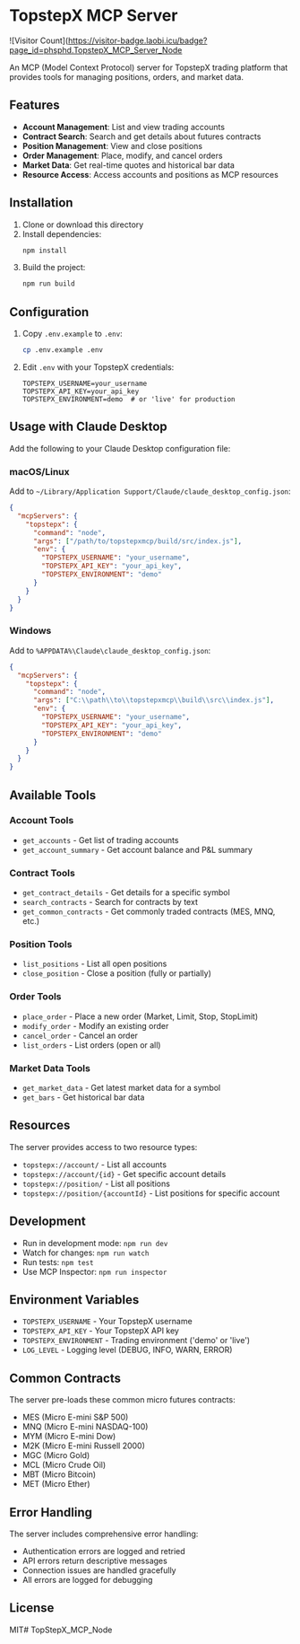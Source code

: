 # TopstepX MCP Server
![Visitor Count](https://visitor-badge.laobi.icu/badge?page_id=phsphd.TopstepX_MCP_Server_Node

An MCP (Model Context Protocol) server for TopstepX trading platform that provides tools for managing positions, orders, and market data.

## Features

- **Account Management**: List and view trading accounts
- **Contract Search**: Search and get details about futures contracts
- **Position Management**: View and close positions
- **Order Management**: Place, modify, and cancel orders
- **Market Data**: Get real-time quotes and historical bar data
- **Resource Access**: Access accounts and positions as MCP resources

## Installation

1. Clone or download this directory
2. Install dependencies:
   ```bash
   npm install
   ```
3. Build the project:
   ```bash
   npm run build
   ```

## Configuration

1. Copy `.env.example` to `.env`:
   ```bash
   cp .env.example .env
   ```

2. Edit `.env` with your TopstepX credentials:
   ```env
   TOPSTEPX_USERNAME=your_username
   TOPSTEPX_API_KEY=your_api_key
   TOPSTEPX_ENVIRONMENT=demo  # or 'live' for production
   ```

## Usage with Claude Desktop

Add the following to your Claude Desktop configuration file:

### macOS/Linux
Add to `~/Library/Application Support/Claude/claude_desktop_config.json`:

```json
{
  "mcpServers": {
    "topstepx": {
      "command": "node",
      "args": ["/path/to/topstepxmcp/build/src/index.js"],
      "env": {
        "TOPSTEPX_USERNAME": "your_username",
        "TOPSTEPX_API_KEY": "your_api_key",
        "TOPSTEPX_ENVIRONMENT": "demo"
      }
    }
  }
}
```

### Windows
Add to `%APPDATA%\Claude\claude_desktop_config.json`:

```json
{
  "mcpServers": {
    "topstepx": {
      "command": "node",
      "args": ["C:\\path\\to\\topstepxmcp\\build\\src\\index.js"],
      "env": {
        "TOPSTEPX_USERNAME": "your_username",
        "TOPSTEPX_API_KEY": "your_api_key",
        "TOPSTEPX_ENVIRONMENT": "demo"
      }
    }
  }
}
```

## Available Tools

### Account Tools
- `get_accounts` - Get list of trading accounts
- `get_account_summary` - Get account balance and P&L summary

### Contract Tools
- `get_contract_details` - Get details for a specific symbol
- `search_contracts` - Search for contracts by text
- `get_common_contracts` - Get commonly traded contracts (MES, MNQ, etc.)

### Position Tools
- `list_positions` - List all open positions
- `close_position` - Close a position (fully or partially)

### Order Tools
- `place_order` - Place a new order (Market, Limit, Stop, StopLimit)
- `modify_order` - Modify an existing order
- `cancel_order` - Cancel an order
- `list_orders` - List orders (open or all)

### Market Data Tools
- `get_market_data` - Get latest market data for a symbol
- `get_bars` - Get historical bar data

## Resources

The server provides access to two resource types:

- `topstepx://account/` - List all accounts
- `topstepx://account/{id}` - Get specific account details
- `topstepx://position/` - List all positions
- `topstepx://position/{accountId}` - List positions for specific account

## Development

- Run in development mode: `npm run dev`
- Watch for changes: `npm run watch`
- Run tests: `npm test`
- Use MCP Inspector: `npm run inspector`

## Environment Variables

- `TOPSTEPX_USERNAME` - Your TopstepX username
- `TOPSTEPX_API_KEY` - Your TopstepX API key
- `TOPSTEPX_ENVIRONMENT` - Trading environment ('demo' or 'live')
- `LOG_LEVEL` - Logging level (DEBUG, INFO, WARN, ERROR)

## Common Contracts

The server pre-loads these common micro futures contracts:
- MES (Micro E-mini S&P 500)
- MNQ (Micro E-mini NASDAQ-100)
- MYM (Micro E-mini Dow)
- M2K (Micro E-mini Russell 2000)
- MGC (Micro Gold)
- MCL (Micro Crude Oil)
- MBT (Micro Bitcoin)
- MET (Micro Ether)

## Error Handling

The server includes comprehensive error handling:
- Authentication errors are logged and retried
- API errors return descriptive messages
- Connection issues are handled gracefully
- All errors are logged for debugging

## License

MIT# TopStepX_MCP_Node
